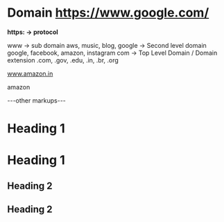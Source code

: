 # Domain https://www.google.com/

**https: -> protocol**

www -> sub domain aws, music, blog,
google -> Second level domain google, facebook, amazon, instagram
com -> Top Level Domain / Domain extension .com, .gov, .edu, .in, .br, .org

www.amazon.in

amazon

---other markups---

# Heading 1

<h1>Heading 1</h1>

## Heading 2

<h2>Heading 2</h2>
